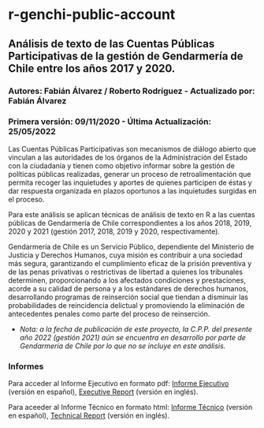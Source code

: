 # r-genchi-public-account

## Análisis de texto de las Cuentas Públicas Participativas de la gestión de Gendarmería de Chile entre los años 2017 y 2020.

### Autores: Fabián Álvarez / Roberto Rodríguez - Actualizado por: Fabián Álvarez

### Primera versión: 09/11/2020 - Última Actualización: 25/05/2022

Las Cuentas Públicas Participativas son mecanismos de diálogo abierto que vinculan a las autoridades de los órganos de la Administración del Estado con la ciudadanía y tienen como objetivo informar sobre la gestión de políticas públicas realizadas, generar un proceso de retroalimentación que permita recoger las inquietudes y aportes de quienes participen de éstas y dar respuesta organizada en plazos oportunos a las inquietudes surgidas en el proceso.

Para este análisis se aplican técnicas de análisis de texto en R a las cuentas públicas de Gendarmería de Chile correspondientes a los años 2018, 2019, 2020 y 2021 (gestión 2017, 2018, 2019 y 2020, respectivamente).

Gendarmería de Chile es un Servicio Público, dependiente del Ministerio de Justicia y Derechos Humanos, cuya misión es contribuir a una sociedad más segura, garantizando el cumplimiento eficaz de la prisión preventiva y de las penas privativas o restrictivas de libertad a quienes los tribunales determinen, proporcionando a los afectados condiciones y prestaciones, acorde a su calidad de persona y a los estándares de derechos humanos, desarrollando programas de reinserción social que tiendan a disminuir las probabilidades de reincidencia delictual y promoviendo la eliminación de antecedentes penales como parte del proceso de reinserción.

- *Nota: a la fecha de publicación de este proyecto, la C.P.P. del presente año 2022 (gestión 2021) aún se encuentra en desarrollo por parte de Gendarmería de Chile por lo que no se incluye en este análisis.*

### Informes

Para acceder al Informe Ejecutivo en formato pdf: [Informe Ejecutivo](https://github.com/fa-alvarez/r-genchi-public-account/blob/main/output/executive-reports/genchi-executive-report_es.pdf) (versión en español), [Executive Report](https://github.com/fa-alvarez/r-genchi-public-account/blob/main/output/executive-reports/genchi-executive-report_en.pdf) (versión en inglés).

Para aceeder al Informe Técnico en formato html: [Informe Técnico](https://htmlpreview.github.io/?https://raw.githubusercontent.com/fa-alvarez/r-genchi-public-account/main/output/technical-reports/genchi-technical-report_es.html) (versión en español), [Technical Report](https://htmlpreview.github.io/?https://raw.githubusercontent.com/fa-alvarez/r-genchi-public-account/main/output/technical-reports/genchi-technical-report_en.html) (versión en inglés).

